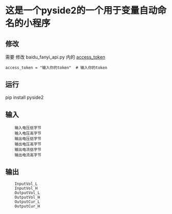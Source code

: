 # 这是一个pyside2的一个用于变量自动命名的小程序

## 修改

需要 修改 baidu_fanyi_api.py 内的  [access_token](https://ai.baidu.com/ai-doc/REFERENCE/Ck3dwjhhu)

```
access_token = "输入你的token"  # 输入你的token
```

## 运行

pip install pyside2

## 输入

```
    输入电压低字节
    输入电压高字节
    输出电压低字节
    输出电压高字节
    输出电流低字节
    输出电流高字节
```

## 输出

```
    InputVol_L
    InputVol_H
    OutputVol_L
    OutputVol_H
    OutputCur_L
    OutputCur_H

```
